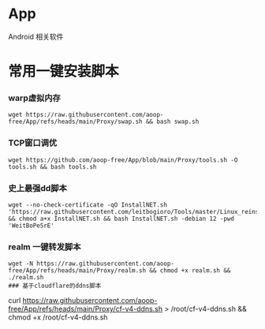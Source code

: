 # App
Android 相关软件


# 常用一键安装脚本
### warp虚拟内存
```
wget https://raw.githubusercontent.com/aoop-free/App/refs/heads/main/Proxy/swap.sh && bash swap.sh
```
### TCP窗口调优
```
wget https://github.com/aoop-free/App/blob/main/Proxy/tools.sh -O tools.sh && bash tools.sh
```
### 史上最强dd脚本
```
wget --no-check-certificate -qO InstallNET.sh 'https://raw.githubusercontent.com/leitbogioro/Tools/master/Linux_reinstall/InstallNET.sh' && chmod a+x InstallNET.sh && bash InstallNET.sh -debian 12 -pwd 'WeitBoPeSrE'
```
### realm 一键转发脚本
```
wget -N https://raw.githubusercontent.com/aoop-free/App/refs/heads/main/Proxy/realm.sh && chmod +x realm.sh && ./realm.sh
### 基于cloudflare的ddns脚本
```
curl https://raw.githubusercontent.com/aoop-free/App/refs/heads/main/Proxy/cf-v4-ddns.sh > /root/cf-v4-ddns.sh && chmod +x /root/cf-v4-ddns.sh
```
